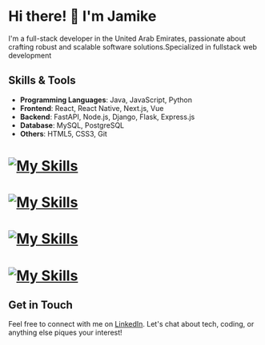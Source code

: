 # Hi there! 👋 I'm Jamike

I'm a full-stack developer in the United Arab Emirates, passionate about crafting robust and scalable software solutions.Specialized in fullstack web development
## Skills & Tools

- **Programming Languages**: Java, JavaScript, Python
- **Frontend**: React, React Native, Next.js, Vue
- **Backend**: FastAPI, Node.js, Django, Flask, Express.js
- **Database**: MySQL, PostgreSQL
- **Others**: HTML5, CSS3, Git

# [![My Skills](https://skillicons.dev/icons?i=js,html,css,Python)](https://skillicons.dev)
# [![My Skills](https://skillicons.dev/icons?i=react,vue&perline=3)](https://skillicons.dev)
# [![My Skills](https://skillicons.dev/icons?i=django,fastapi,express )](https://skillicons.dev)
# [![My Skills](https://skillicons.dev/icons?i=postgres )](https://skillicons.dev)




## Get in Touch

Feel free to connect with me on [LinkedIn](https://www.linkedin.com/in/jammich). Let's chat about tech, coding, or anything else piques your interest!
